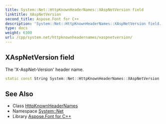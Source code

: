 ```yaml
---
title: System::Net::HttpKnownHeaderNames::XAspNetVersion field
linktitle: XAspNetVersion
second_title: Aspose.Font for C++
description: 'System::Net::HttpKnownHeaderNames::XAspNetVersion field. The ''X-AspNet-Version'' header name in C++.'
type: docs
weight: 6300
url: /cpp/system.net/httpknownheadernames/xaspnetversion/
---
```

## XAspNetVersion field


The 'X-AspNet-Version' header name.

```cpp
static const String System::Net::HttpKnownHeaderNames::XAspNetVersion
```

## See Also

* Class [HttpKnownHeaderNames](../)
* Namespace [System::Net](../../)
* Library [Aspose.Font for C++](../../../)
